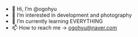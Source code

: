 - 👋 Hi, I’m @ogohyu
- 👀 I’m interested in development and photography
- 🌱 I’m currently learning EVERYTHING
- 📫 How to reach me -> ogohyu@naver.com

<!---
ogohyu/ogohyu is a ✨ special ✨ repository because its `README.md` (this file) appears on your GitHub profile.
You can click the Preview link to take a look at your changes.
--->
